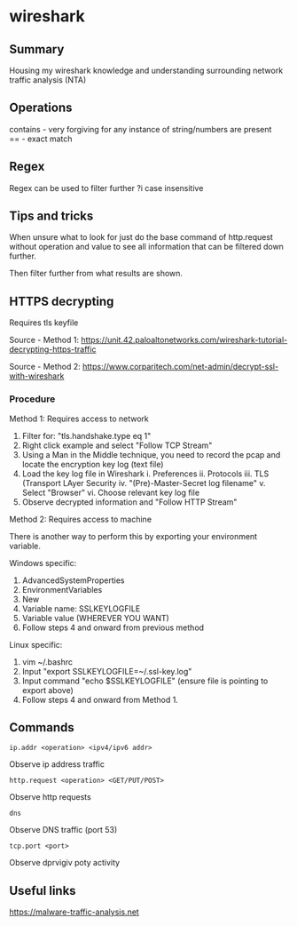 # wireshark

## Summary
Housing my wireshark knowledge and understanding surrounding network traffic analysis (NTA)

## Operations
contains - very forgiving for any instance of string/numbers are present
<br>
== - exact match

## Regex
Regex can be used to filter further
?i case insensitive

## Tips and tricks
When unsure what to look for just do the base command of http.request without operation and value to see all information that can be filtered down further.

Then filter further from what results are shown.

## HTTPS decrypting
Requires tls keyfile

Source - Method 1: https://unit.42.paloaltonetworks.com/wireshark-tutorial-decrypting-https-traffic

Source - Method 2: https://www.corparitech.com/net-admin/decrypt-ssl-with-wireshark

### Procedure
Method 1:
Requires access to network

1. Filter for: "tls.handshake.type eq 1"
2. Right click example and select "Follow TCP Stream"
3. Using a Man in the Middle technique, you need to record the pcap and locate the encryption key log (text file)
4. Load the key log file in Wireshark
    i. Preferences
    ii. Protocols
    iii. TLS (Transport LAyer Security
    iv. "(Pre)-Master-Secret log filename" 
    v. Select "Browser"
    vi. Choose relevant key log file
5. Observe decrypted information and "Follow HTTP Stream"

Method 2:
Requires access to machine

There is another way to perform this by exporting your environment variable.

Windows specific:
1. AdvancedSystemProperties
2. EnvironmentVariables
3. New
4. Variable name: SSLKEYLOGFILE 
5. Variable value (WHEREVER YOU WANT)
6. Follow steps 4 and onward from previous method

Linux specific:
1. vim ~/.bashrc
2. Input "export SSLKEYLOGFILE=~/.ssl-key.log"
3. Input command "echo $SSLKEYLOGFILE" (ensure file is pointing to export above)
4. Follow steps 4 and onward from Method 1.

## Commands
```
ip.addr <operation> <ipv4/ipv6 addr>
```
Observe ip address traffic

```
http.request <operation> <GET/PUT/POST>
```
Observe http requests

```
dns
```
Observe DNS traffic (port 53)

```
tcp.port <port>
```
Observe dprvigiv poty activity

## Useful links
https://malware-traffic-analysis.net

